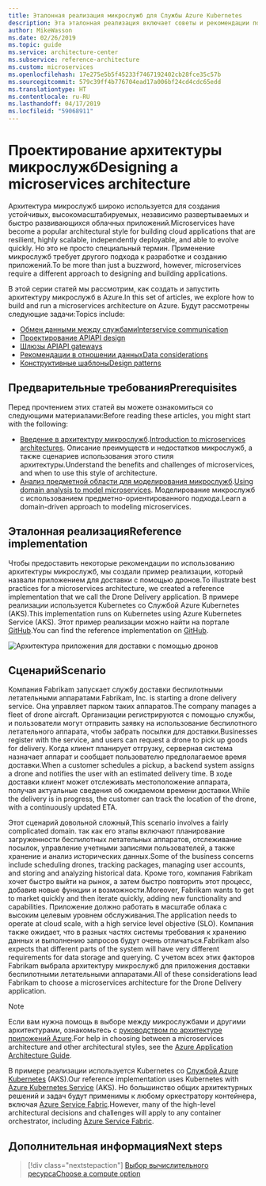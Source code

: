 ```yaml
---
title: Эталонная реализация микрослужб для Службы Azure Kubernetes
description: Эта эталонная реализация включает советы и рекомендации по использованию архитектуры микрослужб
author: MikeWasson
ms.date: 02/26/2019
ms.topic: guide
ms.service: architecture-center
ms.subservice: reference-architecture
ms.custom: microservices
ms.openlocfilehash: 17e275e5b5f45233f7467192402cb28fce35c57b
ms.sourcegitcommit: 579c39ff4b776704ead17a006bf24cd4cdc65edd
ms.translationtype: HT
ms.contentlocale: ru-RU
ms.lasthandoff: 04/17/2019
ms.locfileid: "59068911"
---
```

# <a name="designing-a-microservices-architecture"></a><span data-ttu-id="bfacb-103">Проектирование архитектуры микрослужб</span><span class="sxs-lookup"><span data-stu-id="bfacb-103">Designing a microservices architecture</span></span>

<span data-ttu-id="bfacb-104">Архитектура микрослужб широко используется для создания устойчивых, высокомасштабируемых, независимо развертываемых и быстро развивающихся облачных приложений.</span><span class="sxs-lookup"><span data-stu-id="bfacb-104">Microservices have become a popular architectural style for building cloud applications that are resilient, highly scalable, independently deployable, and able to evolve quickly.</span></span> <span data-ttu-id="bfacb-105">Но это не просто специальный термин. Применение микрослужб требует другого подхода к разработке и созданию приложений.</span><span class="sxs-lookup"><span data-stu-id="bfacb-105">To be more than just a buzzword, however, microservices require a different approach to designing and building applications.</span></span>

<span data-ttu-id="bfacb-106">В этой серии статей мы рассмотрим, как создать и запустить архитектуру микрослужб в Azure.</span><span class="sxs-lookup"><span data-stu-id="bfacb-106">In this set of articles, we explore how to build and run a microservices architecture on Azure.</span></span> <span data-ttu-id="bfacb-107">Будут рассмотрены следующие задачи:</span><span class="sxs-lookup"><span data-stu-id="bfacb-107">Topics include:</span></span>

- [<span data-ttu-id="bfacb-108">Обмен данными между службами</span><span class="sxs-lookup"><span data-stu-id="bfacb-108">Interservice communication</span></span>](./interservice-communication.md)
- [<span data-ttu-id="bfacb-109">Проектирование API</span><span class="sxs-lookup"><span data-stu-id="bfacb-109">API design</span></span>](./api-design.md)
- [<span data-ttu-id="bfacb-110">Шлюзы API</span><span class="sxs-lookup"><span data-stu-id="bfacb-110">API gateways</span></span>](./gateway.md)
- [<span data-ttu-id="bfacb-111">Рекомендации в отношении данных</span><span class="sxs-lookup"><span data-stu-id="bfacb-111">Data considerations</span></span>](./data-considerations.md)
- [<span data-ttu-id="bfacb-112">Конструктивные шаблоны</span><span class="sxs-lookup"><span data-stu-id="bfacb-112">Design patterns</span></span>](./patterns.md)

## <a name="prerequisites"></a><span data-ttu-id="bfacb-113">Предварительные требования</span><span class="sxs-lookup"><span data-stu-id="bfacb-113">Prerequisites</span></span>

<span data-ttu-id="bfacb-114">Перед прочтением этих статей вы можете ознакомиться со следующими материалами:</span><span class="sxs-lookup"><span data-stu-id="bfacb-114">Before reading these articles, you might start with the following:</span></span>

- <span data-ttu-id="bfacb-115">[Введение в архитектуру микрослужб](../introduction.md).</span><span class="sxs-lookup"><span data-stu-id="bfacb-115">[Introduction to microservices architectures](../introduction.md).</span></span> <span data-ttu-id="bfacb-116">Описание преимуществ и недостатков микрослужб, а также сценариев использования этого стиля архитектуры.</span><span class="sxs-lookup"><span data-stu-id="bfacb-116">Understand the benefits and challenges of microservices, and when to use this style of architecture.</span></span>
- <span data-ttu-id="bfacb-117">[Анализ предметной области для моделирования микрослужб](../model/domain-analysis.md).</span><span class="sxs-lookup"><span data-stu-id="bfacb-117">[Using domain analysis to model microservices](../model/domain-analysis.md).</span></span> <span data-ttu-id="bfacb-118">Моделирование микрослужб с использованием предметно-ориентированного подхода.</span><span class="sxs-lookup"><span data-stu-id="bfacb-118">Learn a domain-driven approach to modeling microservices.</span></span>

## <a name="reference-implementation"></a><span data-ttu-id="bfacb-119">Эталонная реализация</span><span class="sxs-lookup"><span data-stu-id="bfacb-119">Reference implementation</span></span>

<span data-ttu-id="bfacb-120">Чтобы предоставить некоторые рекомендации по использованию архитектуры микрослужб, мы создали пример реализации, который назвали приложением для доставки с помощью дронов.</span><span class="sxs-lookup"><span data-stu-id="bfacb-120">To illustrate best practices for a microservices architecture, we created a reference implementation that we call the Drone Delivery application.</span></span> <span data-ttu-id="bfacb-121">В примере реализации используется Kubernetes со Службой Azure Kubernetes (AKS).</span><span class="sxs-lookup"><span data-stu-id="bfacb-121">This implementation runs on Kubernetes using Azure Kubernetes Service (AKS).</span></span> <span data-ttu-id="bfacb-122">Этот пример реализации можно найти на портале [GitHub][drone-ri].</span><span class="sxs-lookup"><span data-stu-id="bfacb-122">You can find the reference implementation on [GitHub][drone-ri].</span></span>

![Архитектура приложения для доставки с помощью дронов](../images/drone-delivery.png)

## <a name="scenario"></a><span data-ttu-id="bfacb-124">Сценарий</span><span class="sxs-lookup"><span data-stu-id="bfacb-124">Scenario</span></span>

<span data-ttu-id="bfacb-125">Компания Fabrikam запускает службу доставки беспилотными летательными аппаратами.</span><span class="sxs-lookup"><span data-stu-id="bfacb-125">Fabrikam, Inc. is starting a drone delivery service.</span></span> <span data-ttu-id="bfacb-126">Она управляет парком таких аппаратов.</span><span class="sxs-lookup"><span data-stu-id="bfacb-126">The company manages a fleet of drone aircraft.</span></span> <span data-ttu-id="bfacb-127">Организации регистрируются с помощью службы, и пользователи могут отправить заявку на использование беспилотного летательного аппарата, чтобы забрать посылки для доставки.</span><span class="sxs-lookup"><span data-stu-id="bfacb-127">Businesses register with the service, and users can request a drone to pick up goods for delivery.</span></span> <span data-ttu-id="bfacb-128">Когда клиент планирует отгрузку, серверная система назначает аппарат и сообщает пользователю предполагаемое время доставки.</span><span class="sxs-lookup"><span data-stu-id="bfacb-128">When a customer schedules a pickup, a backend system assigns a drone and notifies the user with an estimated delivery time.</span></span> <span data-ttu-id="bfacb-129">В ходе доставки клиент может отслеживать местоположение аппарата, получая актуальные сведения об ожидаемом времени доставки.</span><span class="sxs-lookup"><span data-stu-id="bfacb-129">While the delivery is in progress, the customer can track the location of the drone, with a continuously updated ETA.</span></span>

<span data-ttu-id="bfacb-130">Этот сценарий довольной сложный,</span><span class="sxs-lookup"><span data-stu-id="bfacb-130">This scenario involves a fairly complicated domain.</span></span> <span data-ttu-id="bfacb-131">так как его этапы включают планирование загруженности беспилотных летательных аппаратов, отслеживание посылок, управление учетными записями пользователей, а также хранение и анализ исторических данных.</span><span class="sxs-lookup"><span data-stu-id="bfacb-131">Some of the business concerns include scheduling drones, tracking packages, managing user accounts, and storing and analyzing historical data.</span></span> <span data-ttu-id="bfacb-132">Кроме того, компания Fabrikam хочет быстро выйти на рынок, а затем быстро повторить этот процесс, добавив новые функции и возможности.</span><span class="sxs-lookup"><span data-stu-id="bfacb-132">Moreover, Fabrikam wants to get to market quickly and then iterate quickly, adding new functionality and capabilities.</span></span> <span data-ttu-id="bfacb-133">Приложение должно работать в масштабе облака с высоким целевым уровнем обслуживания.</span><span class="sxs-lookup"><span data-stu-id="bfacb-133">The application needs to operate at cloud scale, with a high service level objective (SLO).</span></span> <span data-ttu-id="bfacb-134">Компания также ожидает, что в разных частях системы требования к хранению данных и выполнению запросов будут очень отличаться.</span><span class="sxs-lookup"><span data-stu-id="bfacb-134">Fabrikam also expects that different parts of the system will have very different requirements for data storage and querying.</span></span> <span data-ttu-id="bfacb-135">С учетом всех этих факторов Fabrikam выбрала архитектуру микрослужб для приложения доставки беспилотными летательными аппаратами.</span><span class="sxs-lookup"><span data-stu-id="bfacb-135">All of these considerations lead Fabrikam to choose a microservices architecture for the Drone Delivery application.</span></span>

> [!NOTE]
> <span data-ttu-id="bfacb-136">Если вам нужна помощь в выборе между микрослужбами и другими архитектурами, ознакомьтесь с [руководством по архитектуре приложений Azure](../../guide/index.md).</span><span class="sxs-lookup"><span data-stu-id="bfacb-136">For help in choosing between a microservices architecture and other architectural styles, see the [Azure Application Architecture Guide](../../guide/index.md).</span></span>

<span data-ttu-id="bfacb-137">В примере реализации используется Kubernetes со [Службой Azure Kubernetes](/azure/aks/) (AKS).</span><span class="sxs-lookup"><span data-stu-id="bfacb-137">Our reference implementation uses Kubernetes with [Azure Kubernetes Service](/azure/aks/) (AKS).</span></span> <span data-ttu-id="bfacb-138">Но большинство общих архитектурных решений и задач будут применимы к любому оркестратору контейнера, включая [Azure Service Fabric](/azure/service-fabric/).</span><span class="sxs-lookup"><span data-stu-id="bfacb-138">However, many of the high-level architectural decisions and challenges will apply to any container orchestrator, including [Azure Service Fabric](/azure/service-fabric/).</span></span>

<!-- links -->

[drone-ri]: https://github.com/mspnp/microservices-reference-implementation/tree/v0.1.0-orig

## <a name="next-steps"></a><span data-ttu-id="bfacb-139">Дополнительная информация</span><span class="sxs-lookup"><span data-stu-id="bfacb-139">Next steps</span></span>

> [!div class="nextstepaction"]
> [<span data-ttu-id="bfacb-140">Выбор вычислительного ресурса</span><span class="sxs-lookup"><span data-stu-id="bfacb-140">Choose a compute option</span></span>](./compute-options.md)